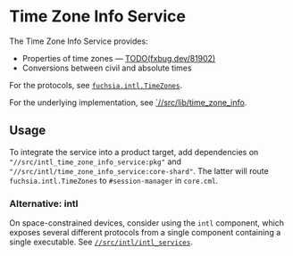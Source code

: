 # Time Zone Info Service

The Time Zone Info Service provides:

*   Properties of time zones — [TODO(fxbug.dev/81902)](https://fxbug.dev/81902)
*   Conversions between civil and absolute times

For the protocols, see
[`fuchsia.intl.TimeZones`](https://fuchsia.dev/reference/fidl/fuchsia.intl#TimeZones).

For the underlying implementation, see
[`//src/lib/time_zone_info](../../lib/intl/time_zone_info/).

## Usage

To integrate the service into a product target, add dependencies on
`"//src/intl_time_zone_info_service:pkg"` and
`"//src/intl/time_zone_info_service:core-shard"`. The latter will route
`fuchsia.intl.TimeZones` to `#session-manager` in `core.cml`.

### Alternative: intl

On space-constrained devices, consider using the `intl` component,
which exposes several different protocols from a single component containing a
single executable. See [`//src/intl/intl_services`](../intl_services/).
